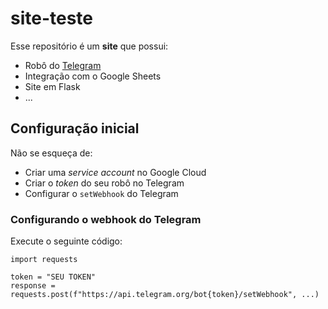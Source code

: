 # site-teste

Esse repositório é um **site** que possui:

- Robô do [Telegram](https://telegram.org/)
- Integração com o Google Sheets
- Site em Flask
- ...

## Configuração inicial

Não se esqueça de:

- Criar uma *service account* no Google Cloud
- Criar o *token* do seu robô no Telegram
- Configurar o `setWebhook` do Telegram

### Configurando o webhook do Telegram

Execute o seguinte código:

```
import requests

token = "SEU TOKEN"
response = requests.post(f"https://api.telegram.org/bot{token}/setWebhook", ...)
```
